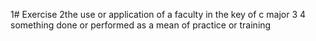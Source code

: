 1# Exercise
2the use or application of a faculty in the key of c major
3
4 something done or performed as a mean of practice or training